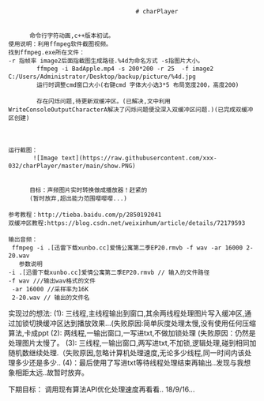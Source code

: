                                         # charPlayer
                                        
                                        
          命令行字符动画,c++版本初试。
    使用说明：利用ffmpeg软件截图视频。
    找到ffmpeg.exe所在文件：
    -r 指帧率 image2后面指截图生成路径.%4d为命名方式 -s指图片大小。
            ffmpeg -i BadApple.mp4 -s 200*200 -r 25  -f image2 C:/Users/Administrator/Desktop/backup/picture/%4d.jpg
            运行时调整cmd窗口大小(右键cmd 字体大小选3*5 布局宽度200，高度200)
            
            存在闪烁问题,待更新双缓冲区。(已解决,文中利用WriteConsoleOutputCharacterA解决了闪烁问题便没深入双缓冲区问题.)(已完成双缓冲区创建)
           
          
          
    运行截图：
           ![Image text](https://raw.githubusercontent.com/xxx-032/charPlayer/master/main/show.PNG)
          
          
          目标：声频图片实时转换做成播放器！赶紧的
          (暂时放弃,超出能力范围嘤嘤嘤...)
          
    参考教程：http://tieba.baidu.com/p/2850192041
    双缓冲区教程:https://blog.csdn.net/weixinhum/article/details/72179593
    
    输出音频：
     ffmpeg -i .[迅雷下载xunbo.cc]爱情公寓第二季EP20.rmvb -f wav -ar 16000 2-20.wav
       参数说明
    -i .[迅雷下载xunbo.cc]爱情公寓第二季EP20.rmvb // 输入的文件路径
    -f wav ///输出wav格式的文件
     -ar 16000 //采样率为16K
     2-20.wav // 输出的文件名
  
    
实现过的想法:
 (1): 三线程,主线程输出到窗口,其余两线程处理图片写入缓冲区,通过加锁切换缓冲区达到播放效果...(失败原因:简单灰度处理太慢,没有使用任何压缩算法,卡成ppt
 (2): 两线程,一输出窗口,一写进txt,不做加锁处理 (失败原因：仍然是处理图片太慢了。
 (3): 三线程,一输出窗口,两写进txt,不加锁,逻辑处理,碰到相同加随机数继续处理.（失败原因,忽略计算机处理速度,无论多少线程,同一时间内该处理多少还是多少..
 (4)：最后使用了写进txt等待线程处理结束再输出..发现与我想象相距太远..故暂时放弃。
 
下期目标：
    调用现有算法API优化处理速度再看看..
                                                                                                      18/9/16...
